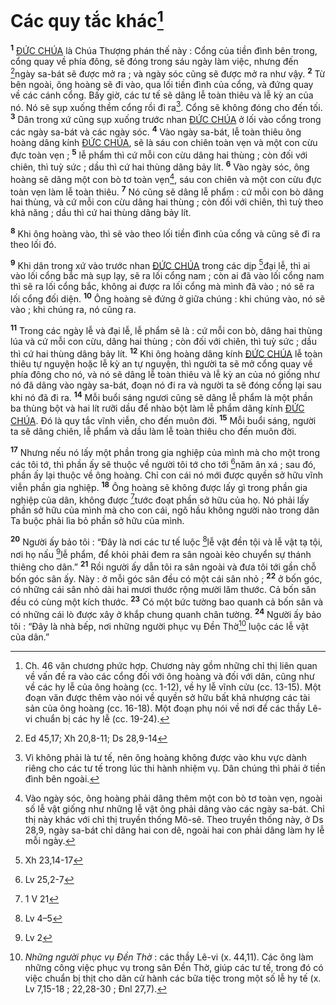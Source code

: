# Các quy tắc khác[^1-3cc68cb0-9b08-43a7-9e6c-0faa59b1cd5d]
<sup><b>1</b></sup> [ĐỨC CHÚA]() là Chúa Thượng phán thế này : Cổng của tiền đình bên trong, cổng quay về phía đông, sẽ đóng trong sáu ngày làm việc, nhưng đến [^1@-3cc68cb0-9b08-43a7-9e6c-0faa59b1cd5d]ngày sa-bát sẽ được mở ra ; và ngày sóc cũng sẽ được mở ra như vậy. <sup><b>2</b></sup> Từ bên ngoài, ông hoàng sẽ đi vào, qua lối tiền đình của cổng, và đứng quay về các cánh cổng. Bấy giờ, các tư tế sẽ dâng lễ toàn thiêu và lễ kỳ an của nó. Nó sẽ sụp xuống thềm cổng rồi đi ra[^2-3cc68cb0-9b08-43a7-9e6c-0faa59b1cd5d]. Cổng sẽ không đóng cho đến tối. <sup><b>3</b></sup> Dân trong xứ cũng sụp xuống trước nhan [ĐỨC CHÚA]() ở lối vào cổng trong các ngày sa-bát và các ngày sóc. <sup><b>4</b></sup> Vào ngày sa-bát, lễ toàn thiêu ông hoàng dâng kính [ĐỨC CHÚA](), sẽ là sáu con chiên toàn vẹn và một con cừu đực toàn vẹn ; <sup><b>5</b></sup> lễ phẩm thì cứ mỗi con cừu dâng hai thùng ; còn đối với chiên, thì tuỳ sức ; dầu thì cứ hai thùng dâng bảy lít. <sup><b>6</b></sup> Vào ngày sóc, ông hoàng sẽ dâng một con bò tơ toàn vẹn[^3-3cc68cb0-9b08-43a7-9e6c-0faa59b1cd5d], sáu con chiên và một con cừu đực toàn vẹn làm lễ toàn thiêu. <sup><b>7</b></sup> Nó cũng sẽ dâng lễ phẩm : cứ mỗi con bò dâng hai thùng, và cứ mỗi con cừu dâng hai thùng ; còn đối với chiên, thì tuỳ theo khả năng ; dầu thì cứ hai thùng dâng bảy lít.

<sup><b>8</b></sup> Khi ông hoàng vào, thì sẽ vào theo lối tiền đình của cổng và cũng sẽ đi ra theo lối đó.

<sup><b>9</b></sup> Khi dân trong xứ vào trước nhan [ĐỨC CHÚA]() trong các dịp [^2@-3cc68cb0-9b08-43a7-9e6c-0faa59b1cd5d]đại lễ, thì ai vào lối cổng bắc mà sụp lạy, sẽ ra lối cổng nam ; còn ai đã vào lối cổng nam thì sẽ ra lối cổng bắc, không ai được ra lối cổng mà mình đã vào ; nó sẽ ra lối cổng đối diện. <sup><b>10</b></sup> Ông hoàng sẽ đứng ở giữa chúng : khi chúng vào, nó sẽ vào ; khi chúng ra, nó cũng ra.

<sup><b>11</b></sup> Trong các ngày lễ và đại lễ, lễ phẩm sẽ là : cứ mỗi con bò, dâng hai thùng lúa và cứ mỗi con cừu, dâng hai thùng ; còn đối với chiên, thì tuỳ sức ; dầu thì cứ hai thùng dâng bảy lít. <sup><b>12</b></sup> Khi ông hoàng dâng kính [ĐỨC CHÚA]() lễ toàn thiêu tự nguyện hoặc lễ kỳ an tự nguyện, thì người ta sẽ mở cổng quay về phía đông cho nó, và nó sẽ dâng lễ toàn thiêu và lễ kỳ an của nó giống như nó đã dâng vào ngày sa-bát, đoạn nó đi ra và người ta sẽ đóng cổng lại sau khi nó đã đi ra. <sup><b>14</b></sup> Mỗi buổi sáng ngươi cũng sẽ dâng lễ phẩm là một phần ba thùng bột và hai lít rưỡi dầu để nhào bột làm lễ phẩm dâng kính [ĐỨC CHÚA](). Đó là quy tắc vĩnh viễn, cho đến muôn đời. <sup><b>15</b></sup> Mỗi buổi sáng, người ta sẽ dâng chiên, lễ phẩm và dầu làm lễ toàn thiêu cho đến muôn đời.

<sup><b>17</b></sup> Nhưng nếu nó lấy một phần trong gia nghiệp của mình mà cho một trong các tôi tớ, thì phần ấy sẽ thuộc về người tôi tớ cho tới [^4@-3cc68cb0-9b08-43a7-9e6c-0faa59b1cd5d]năm ân xá ; sau đó, phần ấy lại thuộc về ông hoàng. Chỉ con cái nó mới được quyền sở hữu vĩnh viễn phần gia nghiệp. <sup><b>18</b></sup> Ông hoàng sẽ không được lấy gì trong phần gia nghiệp của dân, không được [^5@-3cc68cb0-9b08-43a7-9e6c-0faa59b1cd5d]tước đoạt phần sở hữu của họ. Nó phải lấy phần sở hữu của mình mà cho con cái, ngõ hầu không người nào trong dân Ta buộc phải lìa bỏ phần sở hữu của mình.

<sup><b>20</b></sup> Người ấy bảo tôi : “Đây là nơi các tư tế luộc [^7@-3cc68cb0-9b08-43a7-9e6c-0faa59b1cd5d]lễ vật đền tội và lễ vật tạ tội, nơi họ nấu [^8@-3cc68cb0-9b08-43a7-9e6c-0faa59b1cd5d]lễ phẩm, để khỏi phải đem ra sân ngoài kẻo chuyển sự thánh thiêng cho dân.” <sup><b>21</b></sup> Rồi người ấy dẫn tôi ra sân ngoài và đưa tôi tới gần chỗ bốn góc sân ấy. Này : ở mỗi góc sân đều có một cái sân nhỏ ; <sup><b>22</b></sup> ở bốn góc, có những cái sân nhỏ dài hai mươi thước rộng mười lăm thước. Cả bốn sân đều có cùng một kích thước. <sup><b>23</b></sup> Có một bức tường bao quanh cả bốn sân và có những cái lò được xây ở khắp chung quanh chân tường. <sup><b>24</b></sup> Người ấy bảo tôi : “Đây là nhà bếp, nơi những người phục vụ Đền Thờ[^7-3cc68cb0-9b08-43a7-9e6c-0faa59b1cd5d] luộc các lễ vật của dân.”

[^1-3cc68cb0-9b08-43a7-9e6c-0faa59b1cd5d]: Ch. 46 văn chương phức hợp. Chương này gồm những chỉ thị liên quan về vấn đề ra vào các cổng đối với ông hoàng và đối với dân, cũng như về các hy lễ của ông hoàng (cc. 1-12), về hy lễ vĩnh cửu (cc. 13-15). Một đoạn văn được thêm vào nói về quyền sở hữu bất khả nhượng các tài sản của ông hoàng (cc. 16-18). Một đoạn phụ nói về nơi để các thầy Lê-vi chuẩn bị các hy lễ (cc. 19-24).
[^2-3cc68cb0-9b08-43a7-9e6c-0faa59b1cd5d]: Vì không phải là tư tế, nên ông hoàng không được vào khu vực dành riêng cho các tư tế trong lúc thi hành nhiệm vụ. Dân chúng thì phải ở tiền đình bên ngoài.
[^3-3cc68cb0-9b08-43a7-9e6c-0faa59b1cd5d]: Vào ngày sóc, ông hoàng phải dâng thêm một con bò tơ toàn vẹn, ngoài số lễ vật giống như những lễ vật ông phải dâng vào các ngày sa-bát. Chỉ thị này khác với chỉ thị truyền thống Mô-sê. Theo truyền thống này, ở Ds 28,9, ngày sa-bát chỉ dâng hai con dê, ngoài hai con phải dâng làm hy lễ mỗi ngày.
[^7-3cc68cb0-9b08-43a7-9e6c-0faa59b1cd5d]: *Những người phục vụ Đền Thờ* : các thầy Lê-vi (x. 44,11). Các ông làm những công việc phục vụ trong sân Đền Thờ, giúp các tư tế, trong đó có việc chuẩn bị thịt cho dân cử hành các bữa tiệc trong một số lễ hy tế (x. Lv 7,15-18 ; 22,28-30 ; Đnl 27,7).
[^1@-3cc68cb0-9b08-43a7-9e6c-0faa59b1cd5d]: Ed 45,17; Xh 20,8-11; Ds 28,9-14
[^2@-3cc68cb0-9b08-43a7-9e6c-0faa59b1cd5d]: Xh 23,14-17
[^4@-3cc68cb0-9b08-43a7-9e6c-0faa59b1cd5d]: Lv 25,2-7
[^5@-3cc68cb0-9b08-43a7-9e6c-0faa59b1cd5d]: 1 V 21
[^7@-3cc68cb0-9b08-43a7-9e6c-0faa59b1cd5d]: Lv 4–5
[^8@-3cc68cb0-9b08-43a7-9e6c-0faa59b1cd5d]: Lv 2